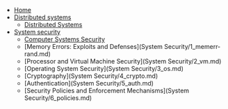 - [Home](README.md)
- [Distributed systems]()
  - [Distributed Systems](Distributed_Systems/0_intro.md)
- [System security]()
  - [Computer Systems Security](System_Security/0_intro.md)
  - [Memory Errors: Exploits and Defenses](System Security/1_memerr-rand.md)
  - [Processor and Virtual Machine Security](System Security/2_vm.md)
  - [Operating System Security](System Security/3_os.md)
  - [Cryptography](System Security/4_crypto.md)
  - [Authentication](System Security/5_auth.md)
  - [Security Policies and Enforcement Mechanisms](System Security/6_policies.md)
